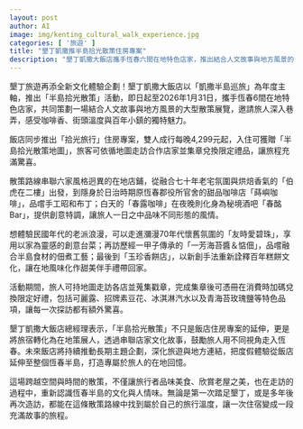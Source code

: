```yaml
---
layout: post
author: AI
image: img/kenting_cultural_walk_experience.jpg
categories: [ '旅遊' ]
title: "墾丁凱撒推半島拾光散策住房專案"  
description: "墾丁凱撒大飯店攜手恆春六間在地特色店家，推出結合人文故事與地方風景的「半島拾光散策」活動與住房專案，旅人可依循散策地圖走訪老屋咖啡、在地美食與百年糕餅，集章兌換限定好禮，將度假體驗延伸至全恆春半島。"  "
---
```

墾丁旅遊再添全新文化體驗企劃！墾丁凱撒大飯店以「凱撒半島巡旅」為年度主軸，推出「半島拾光散策」活動，即日起至2026年1月31日，攜手恆春6間在地特色店家，共同策劃一場結合人文故事與地方風景的大型散策展覽，邀請旅人深入巷弄，感受咖啡香、街頭溫度與百年小鎮的獨特魅力。  

飯店同步推出「拾光旅行」住房專案，雙人成行每晚4,299元起，入住可獲贈「半島拾光散策地圖」，旅客可依循地圖走訪合作店家並集章兌換限定禮品，讓旅程充滿驚喜。  

散策路線串聯六家風格迥異的在地店鋪，從融合七十年老宅氛圍與烘焙香氣的「伯虎在二樓」出發，到隱身於日治時期原恆春郡役所官舍的甜品咖啡店「蒔嶼咖啡」，品嚐手工昭和布丁；白天的「春露咖啡」在夜晚則化身為秘境酒吧「春酩Bar」，提供創意特調，讓旅人一日之中品味不同形態的風情。  

想體驗民國年代的老派浪漫，可以走進瀰漫70年代懷舊氛圍的「友時愛碧珠」，享用以家為靈感的創意台菜；再訪歷經一甲子傳承的「一芳海苔醬＆惦佃」，品嚐融合半島食材的佃煮工藝；最後到「玉珍香餅店」，以新創手法重新詮釋百年糕餅文化，讓在地風味化作甜美伴手禮帶回家。  

活動期間，旅人可持地圖走訪各店並蒐集戳章，完成集章後可憑冊在消費時加碼兌換限定好禮，包括可麗露、招牌素豆花、冰淇淋汽水以及青海苔玫瑰鹽等特色品項，讓每一次探訪都有額外驚喜。  

墾丁凱撒大飯店總經理表示，「半島拾光散策」不只是飯店住房專案的延伸，更是將旅宿轉化為在地策展人，透過串聯店家文化故事，鼓勵旅人用不同視角走入恆春。未來飯店將持續推動長期主題企劃，深化旅遊與地方連結，把度假體驗從飯店延伸至整個恆春半島，打造專屬於旅人的在地回憶。  

這場跨越空間與時間的散策，不僅讓旅行者品味美食、欣賞老屋之美，也在走訪的過程中，重新認識恆春半島的文化與人情味。無論是第一次踏足墾丁，或是多年後再次造訪，都能在這條散策路線中找到屬於自己的旅行溫度，讓一次住宿變成一段充滿故事的旅程。  